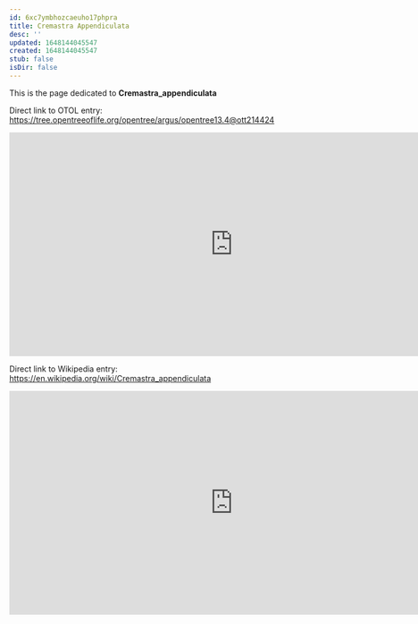 ```yaml
---
id: 6xc7ymbhozcaeuho17phpra
title: Cremastra Appendiculata
desc: ''
updated: 1648144045547
created: 1648144045547
stub: false
isDir: false
---
```

This is the page dedicated to **Cremastra_appendiculata**


Direct link to OTOL entry: https://tree.opentreeoflife.org/opentree/argus/opentree13.4@ott214424



<html>
    <body>
    <iframe src="https://tree.opentreeoflife.org/opentree/argus/opentree13.4@ott214424"
    width="800" height="400" frameborder="0" allowfullscreen> </iframe>
    </body>
</html>
    


Direct link to Wikipedia entry: https://en.wikipedia.org/wiki/Cremastra_appendiculata



<html>
    <body>
    <iframe src="https://en.wikipedia.org/wiki/Cremastra_appendiculata"
    width="800" height="400" frameborder="0" allowfullscreen> </iframe>
    </body>
</html>
    
